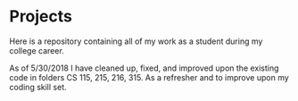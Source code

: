 # Projects

Here is a repository containing all of my work as a student during my college career.

As of 5/30/2018 I have cleaned up, fixed, and improved upon the existing code in folders CS 115, 215, 216, 315.
As a refresher and to improve upon my coding skill set.
